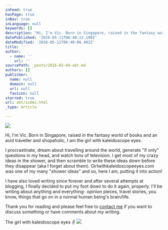 ```yaml
---
inFeed: true
hasPage: true
inNav: true
inLanguage: null
keywords: []
description: "Hi, I'm Vic. Born in Singapore, raised in the fantasy world of books and an avid traveller and shopaholic, I am the girl with kaleidoscope eyes. "
datePublished: '2016-05-11T06:48:22.198Z'
dateModified: '2016-05-11T06:48:06.402Z'
title: ''
author:
  - name: ''
    url: ''
sourcePath: _posts/2016-03-04-abt.md
authors: []
publisher:
  name: null
  domain: null
  url: null
  favicon: null
starred: true
url: abt/index.html
_type: Article

---
```

![](https://the-grid-user-content.s3-us-west-2.amazonaws.com/105aee15-db16-474f-bdf8-5b90f8b3bb4a.jpg)

Hi, I'm Vic. Born in Singapore, raised in the fantasy world of books and an avid traveller and shopaholic, I am the girl with kaleidoscope eyes. 

I procrastinate, dream about travelling around the world, generate "if only" questions in my head, and watch tons of television. I get most of my crazy ideas in the shower, and then scramble to write these ideas down before they disappear (aka I forget about them). Girlwithkaleidoscopeeyes.com was one of my many "shower ideas" and so, here I am, putting it into action!

I have also loved writing since forever and after several attempts at blogging, I finally decided to put my foot down to do it again, properly. I'll be writing about anything and everything- opinion pieces, travel stories, you know, things that go on in a normal human being's brain/life.

Thank you for reading and please feel free to [contact me][0] if you want to discuss something or have comments about my writing.

The girl with kaleidoscope eyes ✌
![](https://the-grid-user-content.s3-us-west-2.amazonaws.com/d1eb670a-44f5-421d-b1d4-68b3ce907301.png)

[0]: mailto:lee-victoria@live.com